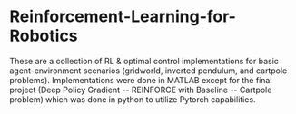 # Reinforcement-Learning-for-Robotics
These are a collection of RL & optimal control implementations for basic agent-environment scenarios (gridworld, inverted pendulum, and cartpole problems).  Implementations were done in MATLAB except for the final project (Deep Policy Gradient -- REINFORCE with Baseline -- Cartpole problem) which was done in python to utilize Pytorch capabilities.

